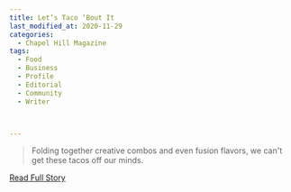 ```yaml
---
title: Let’s Taco ‘Bout It
last_modified_at: 2020-11-29
categories:
  - Chapel Hill Magazine
tags:
  - Food
  - Business
  - Profile 
  - Editorial 
  - Community
  - Writer



---
```


> Folding together creative combos and even fusion flavors, we can't get these tacos off our minds. 

<a href="https://issuu.com/shannonmedia/docs/chmseptoct17/98 " target="_blank">Read Full Story</a>
